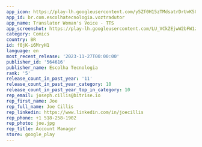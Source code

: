 ```yaml
---
app_icon: https://play-lh.googleusercontent.com/y5Zf0H15zTMdsatrDrUvK5UYB5eDPo0LPtk5TTfs2SdJpl2W-GU4Q2RaRMuTAKUjsdQ
app_id: br.com.escolhatecnologia.voztradutor
app_name: Translator Woman's Voice - TTS
app_screenshot: https://play-lh.googleusercontent.com/LU_VCkZEjwW2bFW1z7Oy1ucpFfJIqAOQjiWGtxMmqWIlHt9FkPF-jQTHMNk0o_kMmg
category: Comics
country: BR
id: f0jK-i6MryH1
language: en
most_recent_release: '2023-11-27T00:00:00'
publisher_id: '564616'
publisher_name: Escolha Tecnologia
rank: '5'
release_count_in_past_year: '11'
release_count_in_past_year_category: 10
release_count_in_past_year_top_in_category: 10
rep_email: joseph.cillis@bitrise.io
rep_first_name: Joe
rep_full_name: Joe Cillis
rep_linkedin: https://www.linkedin.com/in/joecillis
rep_phone: +1 518-258-1902
rep_photo: joe.jpg
rep_title: Account Manager
store: google_play
---
```

